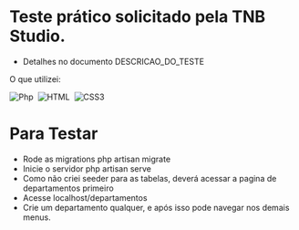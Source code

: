 # Teste prático solicitado pela TNB Studio.
* Detalhes no documento DESCRICAO_DO_TESTE

O que utilizei:

![Php](https://img.shields.io/badge/Laravel-FF2D20?style=for-the-badge&logo=laravel&logoColor=white)&nbsp;
![HTML](https://img.shields.io/badge/HTML5-E34F26?style=for-the-badge&logo=html5&logoColor=white)&nbsp;
![CSS3](https://img.shields.io/badge/CSS3-1572B6?style=for-the-badge&logo=css3&logoColor=white)&nbsp;

# Para Testar

* Rode as migrations php artisan migrate
* Inicie o servidor php artisan serve
* Como não criei seeder para as tabelas, deverá acessar a pagina de departamentos primeiro
* Acesse localhost/departamentos
* Crie um departamento qualquer, e após isso pode navegar nos demais menus.
